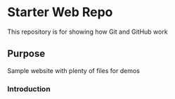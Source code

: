 # Starter Web Repo

This repository is for showing how Git and GitHub work

## Purpose

Sample website with plenty of files for demos

### Introduction

